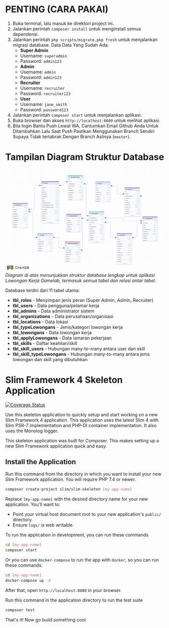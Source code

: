 # PENTING (CARA PAKAI)

1. Buka terminal, lalu masuk ke direktori project ini.
2. Jalankan perintah `composer install` untuk menginstall semua dependensi.
3. Jalankan perintah `php scripts/migrate.php fresh` untuk menjalankan migrasi database.
   Data Data Yang Sudah Ada:
   - **Super Admin**
   - Username: `superadmin`
   - Password: `admin123`
   - **Admin**
   - Username: `admin`
   - Password: `admin123`
   - **Recruiter**
   - Username: `recruiter`
   - Password: `recruiter123`
   - **User**
   - Username: `jane_smith`
   - Password: `password123`
4. Jalankan perintah `composer start` untuk menjalankan aplikasi.
5. Buka browser dan akses `http://localhost:8080` untuk melihat aplikasi.
6. Bila Ingin Bantu Push Lewat WA, Cantumkan Email Github Anda Untuk Ditambahkan Lalu Saat Push Pastikan Menggunakan Branch Sendiri Supaya Tidak tertabrak Dengan Branch Aslinya (`master`).

# Tampilan Diagram Struktur Database

![Database Diagram](GambarDiagram.jpeg)
_Diagram di atas menunjukkan struktur database lengkap untuk aplikasi Lowongan Kerja Gamelab, termasuk semua tabel dan relasi antar tabel._

Database terdiri dari 11 tabel utama:

- **tbl_roles** - Menyimpan jenis peran (Super Admin, Admin, Recruiter)
- **tbl_users** - Data pengguna/pelamar kerja
- **tbl_admins** - Data administrator sistem
- **tbl_organizations** - Data perusahaan/organisasi
- **tbl_locations** - Data lokasi
- **tbl_typeLowongans** - Jenis/kategori lowongan kerja
- **tbl_lowongans** - Data lowongan kerja
- **tbl_applyLowongans** - Data lamaran pekerjaan
- **tbl_skills** - Daftar keahlian/skill
- **tbl_skill_users** - Hubungan many-to-many antara user dan skill
- **tbl_skill_typeLowongans** - Hubungan many-to-many antara jenis lowongan dan skill yang dibutuhkan

# Slim Framework 4 Skeleton Application

[![Coverage Status](https://coveralls.io/repos/github/slimphp/Slim-Skeleton/badge.svg?branch=master)](https://coveralls.io/github/slimphp/Slim-Skeleton?branch=master)

Use this skeleton application to quickly setup and start working on a new Slim Framework 4 application. This application uses the latest Slim 4 with Slim PSR-7 implementation and PHP-DI container implementation. It also uses the Monolog logger.

This skeleton application was built for Composer. This makes setting up a new Slim Framework application quick and easy.

## Install the Application

Run this command from the directory in which you want to install your new Slim Framework application. You will require PHP 7.4 or newer.

```bash
composer create-project slim/slim-skeleton [my-app-name]
```

Replace `[my-app-name]` with the desired directory name for your new application. You'll want to:

- Point your virtual host document root to your new application's `public/` directory.
- Ensure `logs/` is web writable.

To run the application in development, you can run these commands

```bash
cd [my-app-name]
composer start
```

Or you can use `docker-compose` to run the app with `docker`, so you can run these commands:

```bash
cd [my-app-name]
docker-compose up -d
```

After that, open `http://localhost:8080` in your browser.

Run this command in the application directory to run the test suite

```bash
composer test
```

That's it! Now go build something cool.
